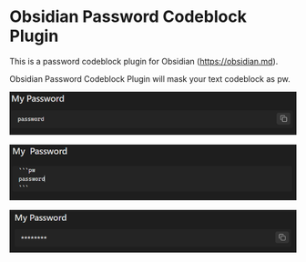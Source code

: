 # Obsidian Password Codeblock Plugin

This is a password codeblock plugin for Obsidian (https://obsidian.md).

Obsidian Password Codeblock Plugin will mask your text codeblock as pw. 

![Before](Images/before.png)

![Edit](Images/edit.png)

![after](Images/after.png)